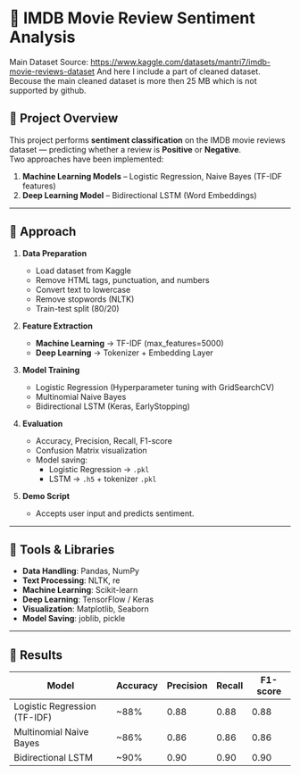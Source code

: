 
# 📌 IMDB Movie Review Sentiment Analysis
Main Dataset Source: https://www.kaggle.com/datasets/mantri7/imdb-movie-reviews-dataset
And here I include a part of cleaned dataset. Becouse the main cleaned dataset is more then 25 MB which is not supported by github.


## 🔹 Project Overview
This project performs **sentiment classification** on the IMDB movie reviews dataset — predicting whether a review is **Positive** or **Negative**.  
Two approaches have been implemented:
1. **Machine Learning Models** – Logistic Regression, Naive Bayes (TF-IDF features)
2. **Deep Learning Model** – Bidirectional LSTM (Word Embeddings)

---

## 🔹 Approach
1. **Data Preparation**
   - Load dataset from Kaggle
   - Remove HTML tags, punctuation, and numbers
   - Convert text to lowercase
   - Remove stopwords (NLTK)
   - Train-test split (80/20)

2. **Feature Extraction**
   - **Machine Learning** → TF-IDF (max_features=5000)
   - **Deep Learning** → Tokenizer + Embedding Layer

3. **Model Training**
   - Logistic Regression (Hyperparameter tuning with GridSearchCV)
   - Multinomial Naive Bayes
   - Bidirectional LSTM (Keras, EarlyStopping)

4. **Evaluation**
   - Accuracy, Precision, Recall, F1-score
   - Confusion Matrix visualization
   - Model saving:
     - Logistic Regression → `.pkl`
     - LSTM → `.h5` + tokenizer `.pkl`

5. **Demo Script**
   - Accepts user input and predicts sentiment.

---

## 🔹 Tools & Libraries
- **Data Handling**: Pandas, NumPy
- **Text Processing**: NLTK, re
- **Machine Learning**: Scikit-learn
- **Deep Learning**: TensorFlow / Keras
- **Visualization**: Matplotlib, Seaborn
- **Model Saving**: joblib, pickle

---

## 🔹 Results
| Model                     | Accuracy | Precision | Recall | F1-score |
|---------------------------|----------|-----------|--------|----------|
| Logistic Regression (TF-IDF) | ~88%     | 0.88      | 0.88   | 0.88     |
| Multinomial Naive Bayes   | ~86%     | 0.86      | 0.86   | 0.86     |
| Bidirectional LSTM        | ~90%     | 0.90      | 0.90   | 0.90     |

